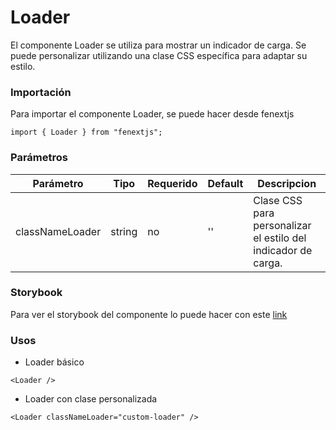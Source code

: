 # Loader

El componente Loader se utiliza para mostrar un indicador de carga. Se puede personalizar utilizando una clase CSS específica para adaptar su estilo.

### Importación

Para importar el componente Loader, se puede hacer desde fenextjs

```tsx copy
import { Loader } from "fenextjs";
```

### Parámetros

| Parámetro | Tipo | Requerido | Default | Descripcion |
| --------- | ---- | --------- | ------- | ----------- |
| classNameLoader | string | no | '' | Clase CSS para personalizar el estilo del indicador de carga. |

### Storybook

Para ver el storybook del componente lo puede hacer con este [link](https://fenextjs-component-storybook.vercel.app/?path=/story/loader-loader--index)

### Usos

- Loader básico

```tsx copy
<Loader />
```

- Loader con clase personalizada

```tsx copy
<Loader classNameLoader="custom-loader" />
```

